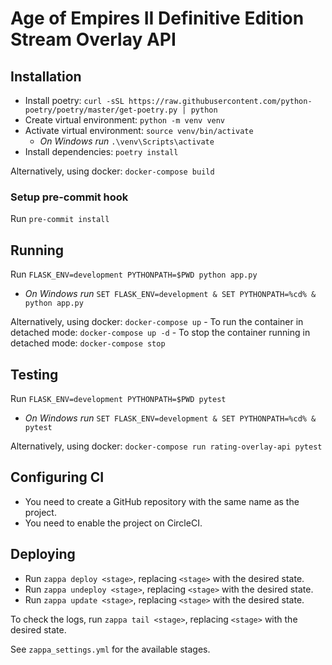 # Age of Empires II Definitive Edition Stream Overlay API


## Installation

- Install poetry: `curl -sSL https://raw.githubusercontent.com/python-poetry/poetry/master/get-poetry.py | python`
- Create virtual environment: `python -m venv venv`
- Activate virtual environment: `source venv/bin/activate`
    - *On Windows run* `.\venv\Scripts\activate`
- Install dependencies: `poetry install`

Alternatively, using docker: `docker-compose build`

### Setup pre-commit hook

Run `pre-commit install`

## Running

Run `FLASK_ENV=development PYTHONPATH=$PWD python app.py`

- *On Windows run* `SET FLASK_ENV=development & SET PYTHONPATH=%cd% & python app.py`

Alternatively, using docker: `docker-compose up`
    - To run the container in detached mode: `docker-compose up -d`
    - To stop the container running in detached mode: `docker-compose stop`

## Testing

Run `FLASK_ENV=development PYTHONPATH=$PWD pytest`

- *On Windows run* `SET FLASK_ENV=development & SET PYTHONPATH=%cd% & pytest`

Alternatively, using docker: `docker-compose run rating-overlay-api pytest`


## Configuring CI

- You need to create a GitHub repository with the same name as the project.
- You need to enable the project on CircleCI.

## Deploying

- Run `zappa deploy <stage>`, replacing `<stage>` with the desired state.
- Run `zappa undeploy <stage>`, replacing `<stage>` with the desired state.
- Run `zappa update <stage>`, replacing `<stage>` with the desired state.

To check the logs, run `zappa tail <stage>`, replacing `<stage>` with the desired state.

See `zappa_settings.yml` for the available stages.



